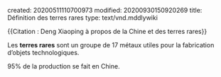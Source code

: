created: 20200511110700973
modified: 20200930150920269
title: Définition des terres rares
type: text/vnd.mddlywiki

{{Citation : Deng  Xiaoping à propos de la Chine et des terres rares}}

Les **terres rares** sont un groupe de 17 métaux utiles pour la fabrication d’objets technologiques.

95% de la production se fait en Chine.